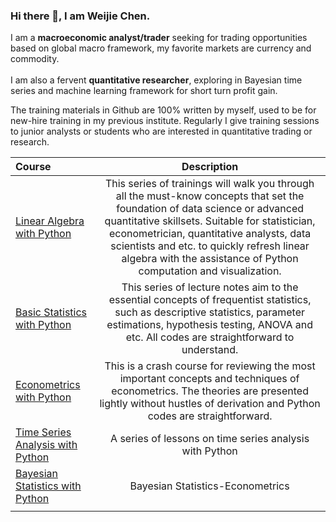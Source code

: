 ### Hi there 👋, I am Weijie Chen.

I am a **macroeconomic analyst/trader** seeking for trading opportunities based on global macro framework, my favorite markets are currency and commodity.<br><br>
I am also a fervent **quantitative researcher**, exploring in Bayesian time series and machine learning framework for short turn profit gain. 

The training materials in Github are 100% written by myself, used to be for new-hire training in my previous institute. Regularly I give training sessions to junior analysts or students who are interested in quantitative trading or research. 

| Course      | Description |
| :-----        |    :----:   |  
| <a href='https://github.com/weijie-chen/Linear-Algebra-With-Python'>Linear Algebra with Python</a>      | This series of trainings will walk you through all the must-know concepts that set the foundation of data science or advanced quantitative skillsets. Suitable for statistician, econometrician, quantitative analysts, data scientists and etc. to quickly refresh linear algebra with the assistance of Python computation and visualization.      |
| <a href='https://github.com/weijie-chen/Basic-Statistics-With-Python'>Basic Statistics with Python</a>   | This series of lecture notes aim to the essential concepts of frequentist statistics, such as descriptive statistics, parameter estimations, hypothesis testing, ANOVA and etc. All codes are straightforward to understand.       | 
| <a href='https://github.com/weijie-chen/Econometrics-With-Python'>Econometrics with Python</a>  | This is a crash course for reviewing the most important concepts and techniques of econometrics. The theories are presented lightly without hustles of derivation and Python codes are straightforward.        | 
| <a href='https://github.com/weijie-chen/Time-Series-Analysis-With-Python'>Time Series Analysis with Python</a> | A series of lessons on time series analysis with Python        | 
| <a href='https://github.com/weijie-chen/Bayesian-Statistics-Econometrics'>Bayesian Statistics with Python</a>  | Bayesian Statistics-Econometrics        | 
|<img width=200/>|<img width=500/>|
<!--
**weijie-chen/weijie-chen** is a ✨ _special_ ✨ repository because its `README.md` (this file) appears on your GitHub profile.

Here are some ideas to get you started:

- 🔭 I’m currently working on ...
- 🌱 I’m currently learning ...
- 👯 I’m looking to collaborate on ...
- 🤔 I’m looking for help with ...
- 💬 Ask me about ...
- 📫 How to reach me: ...
- 😄 Pronouns: ...
- ⚡ Fun fact: ...
-->
